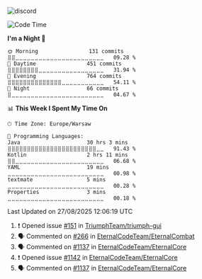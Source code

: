 ![discord](https://discord.c99.nl/widget/theme-4/533345209434767372.png)

<!--START_SECTION:waka-->
![Code Time](http://img.shields.io/badge/Code%20Time-392%20hrs%206%20mins-blue)

**I'm a Night 🦉** 

```text
🌞 Morning                131 commits         ⣿⣿⣀⣀⣀⣀⣀⣀⣀⣀⣀⣀⣀⣀⣀⣀⣀⣀⣀⣀⣀⣀⣀⣀⣀   09.28 % 
🌆 Daytime                451 commits         ⣿⣿⣿⣿⣿⣿⣿⣿⣀⣀⣀⣀⣀⣀⣀⣀⣀⣀⣀⣀⣀⣀⣀⣀⣀   31.94 % 
🌃 Evening                764 commits         ⣿⣿⣿⣿⣿⣿⣿⣿⣿⣿⣿⣿⣿⣿⣀⣀⣀⣀⣀⣀⣀⣀⣀⣀⣀   54.11 % 
🌙 Night                  66 commits          ⣿⣀⣀⣀⣀⣀⣀⣀⣀⣀⣀⣀⣀⣀⣀⣀⣀⣀⣀⣀⣀⣀⣀⣀⣀   04.67 % 
```


📊 **This Week I Spent My Time On** 

```text
🕑︎ Time Zone: Europe/Warsaw

💬 Programming Languages: 
Java                     30 hrs 3 mins       ⣿⣿⣿⣿⣿⣿⣿⣿⣿⣿⣿⣿⣿⣿⣿⣿⣿⣿⣿⣿⣿⣿⣿⣀⣀   91.43 % 
Kotlin                   2 hrs 11 mins       ⣿⣿⣀⣀⣀⣀⣀⣀⣀⣀⣀⣀⣀⣀⣀⣀⣀⣀⣀⣀⣀⣀⣀⣀⣀   06.68 % 
YAML                     19 mins             ⣀⣀⣀⣀⣀⣀⣀⣀⣀⣀⣀⣀⣀⣀⣀⣀⣀⣀⣀⣀⣀⣀⣀⣀⣀   00.98 % 
textmate                 5 mins              ⣀⣀⣀⣀⣀⣀⣀⣀⣀⣀⣀⣀⣀⣀⣀⣀⣀⣀⣀⣀⣀⣀⣀⣀⣀   00.28 % 
Properties               3 mins              ⣀⣀⣀⣀⣀⣀⣀⣀⣀⣀⣀⣀⣀⣀⣀⣀⣀⣀⣀⣀⣀⣀⣀⣀⣀   00.18 % 
```


 Last Updated on 27/08/2025 12:06:19 UTC
<!--END_SECTION:waka-->

<!--START_SECTION:activity-->
1. ❗ Opened issue [#151](https://github.com/TriumphTeam/triumph-gui/issues/151) in [TriumphTeam/triumph-gui](https://github.com/TriumphTeam/triumph-gui)
2. 🗣 Commented on [#266](https://github.com/EternalCodeTeam/EternalCombat/issues/266#issuecomment-3218888156) in [EternalCodeTeam/EternalCombat](https://github.com/EternalCodeTeam/EternalCombat)
3. 🗣 Commented on [#1137](https://github.com/EternalCodeTeam/EternalCore/pull/1137#issuecomment-3214930940) in [EternalCodeTeam/EternalCore](https://github.com/EternalCodeTeam/EternalCore)
4. ❗ Opened issue [#1142](https://github.com/EternalCodeTeam/EternalCore/issues/1142) in [EternalCodeTeam/EternalCore](https://github.com/EternalCodeTeam/EternalCore)
5. 🗣 Commented on [#1137](https://github.com/EternalCodeTeam/EternalCore/pull/1137#issuecomment-3208110509) in [EternalCodeTeam/EternalCore](https://github.com/EternalCodeTeam/EternalCore)
<!--END_SECTION:activity-->
